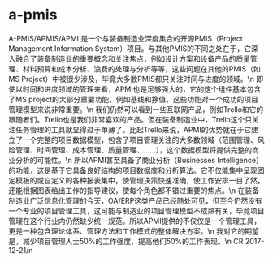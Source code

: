 # a-pmis
A-PMIS/APMIS/APMI 是一个与装备制造业深度集合的开源PMIS（Project Management Information System）项目。与其他PMIS的不同之处在于，它深入融合了装备制造业的重要概念和关注焦点，例如设计方案和设备产品的质量管理、材料预算和成本分析、浪费的处理与分析等等，这些问题在其他的PMIS（如MS Project）中被很少涉及，毕竟大多数PMIS都只关注时间与进度的领域。\n
即使以时间和进度领域的管理来看，APMI也是足够强大的，它的这个组件基本包含了MS project的大部分重要功能，例如基线和挣值，这些功能对一个成功的项目管理模型来说非常重要。\n
我们仍然可以看到一些互联网产品，例如Trello和它的跟随者们。Trello也是我们非常喜欢的产品。但在装备制造业中，Trello这个只关注任务管理的工具就显得过于单薄了。比起Trello来说，APMI的优势就在于它建立了一个完整的项目数据模型，包含了项目管理关注的大多数领域（范围管理、风险管理、时间管理、成本管理、质量管理、……），这个数据模型将提供完整的商业分析的可能性。\n
所以APMI甚至具备了商业分析（Businesses Intelligence）的功能，这是基于它具备良好结构的项目数据库和分析算法。它不仅能集中呈现固定模板的或自定义的各种报表集中，使管理决策快速准确，使工作安排一目了然，还能根据图表给出工作的指导建议，使每个角色都不错过重要的焦点。\n
在装备制造业广泛信息化管理的今天，OA/ERP这类产品已经随处可见，但至今仍然没有一个专业的项目管理工具，这可能与制造业的项目管理模型不成熟有关，毕竟项目管理在这个行业内仍然缺少统一规范。所以APMI提供的不仅仅是一个管理工具，更是一种包含理论体系、管理方法和工作模式的整体解决方案。\n
我对它的期望是，减少项目管理人士50%的工作强度，提高他们50%的工作表现。\n
CR 2017-12-21/n
